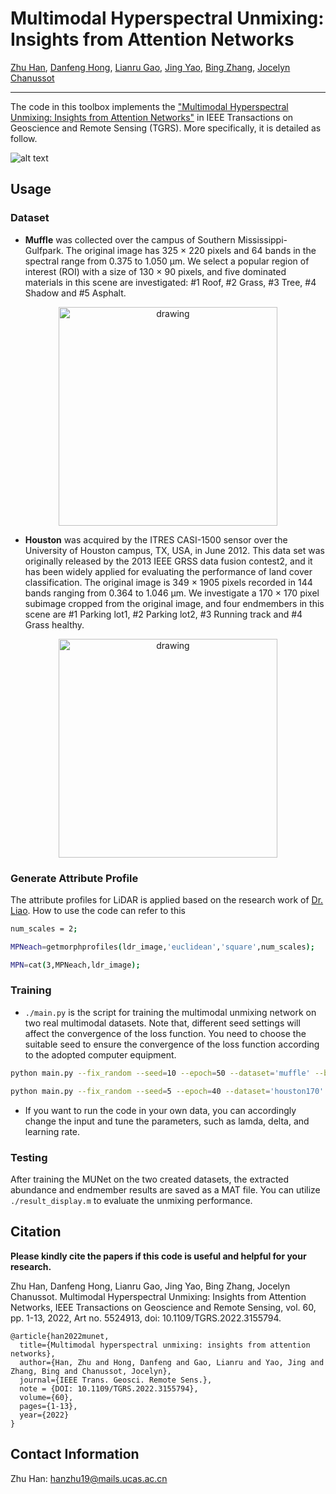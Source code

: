 # Multimodal Hyperspectral Unmixing: Insights from Attention Networks

[Zhu Han](https://www.researchgate.net/profile/Zhu-Han-2), [Danfeng Hong](https://sites.google.com/view/danfeng-hong), [Lianru Gao](https://scholar.google.com/citations?hl=en&user=f6OnhtcAAAAJ), [Jing Yao](https://scholar.google.com/citations?user=1SHd5ygAAAAJ&hl=en), [Bing Zhang](http://english.radi.cas.cn/Education/PhDS/201401/t20140109_115415.html), [Jocelyn Chanussot](http://jocelyn-chanussot.net/)

___________

The code in this toolbox implements the ["Multimodal Hyperspectral Unmixing: Insights from Attention Networks"](https://ieeexplore.ieee.org/document/9724217) in IEEE Transactions on Geoscience and Remote Sensing (TGRS). More specifically, it is detailed as follow.

![alt text](./MUNet.png)


    
Usage
---------------------
### Dataset
* **Muffle** was collected over the campus of Southern Mississippi-Gulfpark. The original image has 325 × 220 pixels and 64 bands in the spectral range from 0.375 to 1.050 μm. We select a popular region of interest (ROI) with a size of 130 × 90 pixels, and five dominated materials in this scene are investigated: #1 Roof, #2 Grass, #3 Tree, #4 Shadow and #5 Asphalt.

<p align="center">
<img src="./Muffle.png" alt="drawing" width="350"/>
    
* **Houston** was acquired by the ITRES CASI-1500 sensor over the University of Houston campus, TX, USA, in June 2012. This data set was originally released by the 2013 IEEE GRSS data fusion contest2, and it has been widely applied for evaluating the performance of land cover classification. The original image is 349 × 1905 pixels recorded in 144 bands ranging from 0.364 to 1.046 μm. We investigate a 170 × 170 pixel subimage cropped from the original image, and four endmembers in this scene are #1 Parking lot1, #2 Parking lot2, #3 Running track and #4 Grass healthy.

<p align="center">
<img src="./Houston.png" alt="drawing" width="350"/>

### Generate Attribute Profile
The attribute profiles for LiDAR is applied based on the research work of [Dr. Liao](https://telin.ugent.be/~wliao/Partial_Reconstruction/). How to use the code can refer to this

```bash
num_scales = 2;

MPNeach=getmorphprofiles(ldr_image,'euclidean','square',num_scales);    

MPN=cat(3,MPNeach,ldr_image);
```

### Training
    
* `./main.py` is the script for training the multimodal unmixing network on two real multimodal datasets. Note that, different seed settings will affect the convergence of the loss function. You need to choose the suitable seed to ensure the convergence of the loss function according to the adopted computer equipment.

```bash
python main.py --fix_random --seed=10 --epoch=50 --dataset='muffle' --batch_size=128 --learning_rate_en=3e-4 --learning_rate_de=1e-4 --lamda=3e-2 --delta=1 --weight_decay=1e-5
```
    
```bash
python main.py --fix_random --seed=5 --epoch=40 --dataset='houston170' --batch_size=256 --learning_rate_en=1e-4 --learning_rate_de=5e-4  --lamda=8e-2 --delta=0.5 --weight_decay=1e-5
```

* If you want to run the code in your own data, you can accordingly change the input and tune the parameters, such as lamda, delta, and learning rate.
    
### Testing
    
After training the MUNet on the two created datasets, the extracted abundance and endmember results are saved as a MAT file. You can utilize `./result_display.m` to evaluate the unmixing performance.
    
Citation
---------------------

**Please kindly cite the papers if this code is useful and helpful for your research.**

Zhu Han, Danfeng Hong, Lianru Gao, Jing Yao, Bing Zhang, Jocelyn Chanussot. Multimodal Hyperspectral Unmixing: Insights from Attention Networks, IEEE Transactions on Geoscience and Remote Sensing, vol. 60, pp. 1-13, 2022, Art no. 5524913, doi: 10.1109/TGRS.2022.3155794.

    @article{han2022munet,
      title={Multimodal hyperspectral unmixing: insights from attention networks},
      author={Han, Zhu and Hong, Danfeng and Gao, Lianru and Yao, Jing and Zhang, Bing and Chanussot, Jocelyn},
      journal={IEEE Trans. Geosci. Remote Sens.},
      note = {DOI: 10.1109/TGRS.2022.3155794},
      volume={60}, 
      pages={1-13},
      year={2022}  
    }
    
Contact Information
---------------------
Zhu Han: hanzhu19@mails.ucas.ac.cn
